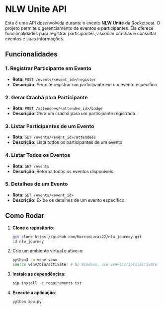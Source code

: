 # NLW Unite API

Esta é uma API desenvolvida durante o evento **NLW Unite** da Rocketseat. O projeto permite o gerenciamento de eventos e participantes. Ela oferece funcionalidades para registrar participantes, associar crachás e consultar eventos e suas informações.

## Funcionalidades

### 1. **Registrar Participante em Evento**
   - **Rota**: `POST /events/<event_id>/register`
   - **Descrição**: Permite registrar um participante em um evento específico.

### 2. **Gerar Crachá para Participante**
   - **Rota**: `POST /attendees/<attendee_id>/badge`
   - **Descrição**: Gera um crachá para um participante registrado.

### 3. **Listar Participantes de um Evento**
   - **Rota**: `GET /events/<event_id>/attendees`
   - **Descrição**: Lista todos os participantes de um evento.

### 4. **Listar Todos os Eventos**
   - **Rota**: `GET /events`
   - **Descrição**: Retorna todos os eventos disponíveis.

### 5. **Detalhes de um Evento**
   - **Rota**: `GET /events/<event_id>`
   - **Descrição**: Exibe os detalhes de um evento específico.

## Como Rodar

1. **Clone o repositório**:
     ```bash
    git clone https://github.com/MarcioLucas22/nlw_journey.git
    cd nlw_journey
    ```
    
2. Crie um ambiente virtual e ative-o:
    ```bash
    python3 -m venv venv
    source venv/bin/activate  # No Windows, use venv\Scripts\activate
    ```

4. **Instale as dependências**:
     ```bash
     pip install -r requirements.txt
     ```

5. **Execute a aplicação**:
     ```bash
     python app.py
     ```
